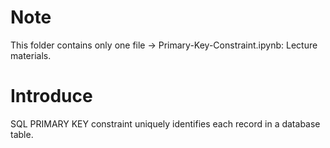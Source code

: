 # Note
This folder contains only one file -> Primary-Key-Constraint.ipynb: Lecture materials.
# Introduce
SQL PRIMARY KEY constraint uniquely identifies each record in a database table.
